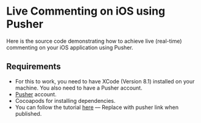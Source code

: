 # Live Commenting on iOS using Pusher
Here is the source code demonstrating how to achieve live (real-time) commenting on your iOS application using Pusher.

## Requirements
* For this to work, you need to have XCode (Version 8.1) installed on your machine. You also need to have a Pusher account.
* [Pusher](https://pusher.com) account.
* Cocoapods for installing dependencies.
* You can follow the tutorial [here](tutorial.md) –– Replace with pusher link when published.